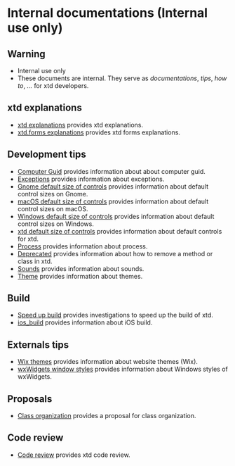 # Internal documentations (**Internal use only**)

## Warning

* Internal use only
* These documents are internal. They serve as *documentations*, *tips*, *how to*, *...* for xtd developers.

## xtd explanations

* [xtd explanations](xtd_explanations.md) provides xtd explanations.
* [xtd.forms explanations](xtd_forms_explanations.md) provides xtd forms explanations.

## Development tips

* [Computer Guid](computer_guid.md) provides information about about computer guid.
* [Exceptions](exceptions.md) provides information about exceptions.
* [Gnome default size of controls](default_size_of_controls_g.md) provides information about default control sizes on Gnome.
* [macOS default size of controls](default_size_of_controls_m.md) provides information about default control sizes on macOS.
* [Windows default size of controls](default_size_of_controls_w.md) provides information about default control sizes on Windows.
* [xtd default size of controls](default_size_of_controls.md) provides information about default controls for xtd.
* [Process](process.md) provides information about process.
* [Deprecated](deprecated.md) provides information about how to remove a method or class in xtd.
* [Sounds](sounds.md) provides information about sounds.
* [Theme](theme.md) provides information about themes.

## Build

* [Speed up build](speedup_build.md) provides investigations to speed up the build of xtd.
* [ios_build](ios_build.md) provides information about iOS build.

## Externals tips

* [Wix themes](wix_themes.md) provides information about website themes (Wix).
* [wxWidgets window styles](wxwidgets_window_styles.md) provides information about Windows styles of wxWidgets.

## Proposals

* [Class organization](class_organization.md) provides a proposal for class organization.

## Code review

* [Code review](code_review) provides xtd code review.
